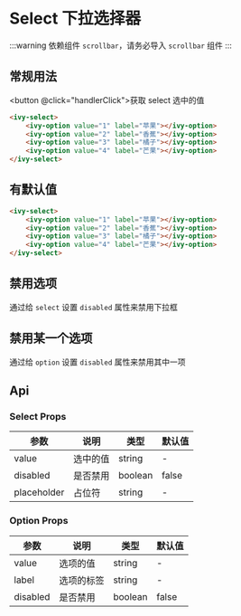 # Select 下拉选择器

:::warning
依赖组件 `scrollbar`，请务必导入 `scrollbar` 组件
:::

## 常规用法

<button @click="handlerClick">获取 select 选中的值</button>

<ivy-select>
    <ivy-option value="1" label="苹果"></ivy-option>
    <ivy-option value="2" label="香蕉"></ivy-option>
    <ivy-option value="3" label="橘子"></ivy-option>
    <ivy-option value="4" label="芒果"></ivy-option>
    <ivy-option value="5" label="火龙果"></ivy-option>
    <ivy-option value="6" label="菠萝"></ivy-option>
    <ivy-option value="7" label="哈密瓜"></ivy-option>
    <ivy-option value="8" label="桃子"></ivy-option>
    <ivy-option value="9" label="梨子"></ivy-option>
    <ivy-option value="10" label="栗子"></ivy-option>
    <ivy-option value="11" label="李子"></ivy-option>
</ivy-select>

```html
<ivy-select>
    <ivy-option value="1" label="苹果"></ivy-option>
    <ivy-option value="2" label="香蕉"></ivy-option>
    <ivy-option value="3" label="橘子"></ivy-option>
    <ivy-option value="4" label="芒果"></ivy-option>
</ivy-select>
```

## 有默认值

<ivy-select value="2" ref="test">
    <ivy-option value="1" label="苹果"></ivy-option>
    <ivy-option value="2" label="香蕉"></ivy-option>
    <ivy-option value="3" label="橘子"></ivy-option>
    <ivy-option value="4" label="芒果"></ivy-option>
</ivy-select>

```html
<ivy-select>
    <ivy-option value="1" label="苹果"></ivy-option>
    <ivy-option value="2" label="香蕉"></ivy-option>
    <ivy-option value="3" label="橘子"></ivy-option>
    <ivy-option value="4" label="芒果"></ivy-option>
</ivy-select>
```

## 禁用选项

通过给 `select` 设置 `disabled` 属性来禁用下拉框

<ivy-select disabled>
    <ivy-option value="1" label="苹果"></ivy-option>
    <ivy-option value="2" label="香蕉"></ivy-option>
    <ivy-option value="3" label="橘子"></ivy-option>
    <ivy-option value="4" label="芒果"></ivy-option>
</ivy-select>

## 禁用某一个选项

通过给 `option` 设置 `disabled` 属性来禁用其中一项

<ivy-select>
    <ivy-option value="1" label="苹果" disabled></ivy-option>
    <ivy-option value="2" label="香蕉"></ivy-option>
    <ivy-option value="3" label="橘子"></ivy-option>
    <ivy-option value="4" label="芒果"></ivy-option>
</ivy-select>

<!-- 增加注释，否则页面显示不完整 -->

## Api

### Select Props

| 参数        | 说明     | 类型    | 默认值 |
| ----------- | -------- | ------- | ------ |
| value       | 选中的值 | string  | -      |
| disabled    | 是否禁用 | boolean | false  |
| placeholder | 占位符   | string  | -      |

### Option Props

| 参数     | 说明       | 类型    | 默认值 |
| -------- | ---------- | ------- | ------ |
| value    | 选项的值   | string  | -      |
| label    | 选项的标签 | string  | -      |
| disabled | 是否禁用   | boolean | false  |
